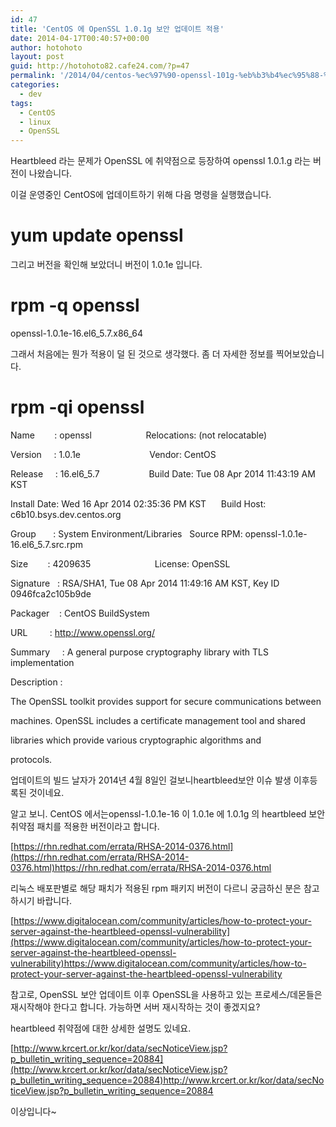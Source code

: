 ```yaml
---
id: 47
title: 'CentOS 에 OpenSSL 1.0.1g 보안 업데이트 적용'
date: 2014-04-17T00:40:57+00:00
author: hotohoto
layout: post
guid: http://hotohoto82.cafe24.com/?p=47
permalink: '/2014/04/centos-%ec%97%90-openssl-101g-%eb%b3%b4%ec%95%88-%ec%97%85%eb%8d%b0%ec%9d%b4%ed%8a%b8-%ec%a0%81%ec%9a%a9/'
categories:
  - dev
tags:
  - CentOS
  - linux
  - OpenSSL
---
```

Heartbleed 라는 문제가 OpenSSL 에 취약점으로 등장하여 openssl 1.0.1.g 라는 버전이 나왔습니다.

이걸 운영중인 CentOS에 업데이트하기 위해 다음 명령을 실행했습니다.

# yum update openssl

그리고 버전을 확인해 보았더니 버전이 1.0.1e 입니다.

# rpm -q openssl

openssl-1.0.1e-16.el6_5.7.x86_64

그래서 처음에는 뭔가 적용이 덜 된 것으로 생각했다. 좀 더 자세한 정보를 찍어보았습니다.

# rpm -qi openssl

Name        : openssl                      Relocations: (not relocatable)

Version     : 1.0.1e                            Vendor: CentOS

Release     : 16.el6_5.7                    Build Date: Tue 08 Apr 2014 11:43:19 AM KST

Install Date: Wed 16 Apr 2014 02:35:36 PM KST      Build Host: c6b10.bsys.dev.centos.org

Group       : System Environment/Libraries   Source RPM: openssl-1.0.1e-16.el6_5.7.src.rpm

Size        : 4209635                          License: OpenSSL

Signature   : RSA/SHA1, Tue 08 Apr 2014 11:49:16 AM KST, Key ID 0946fca2c105b9de

Packager    : CentOS BuildSystem

URL         : http://www.openssl.org/

Summary     : A general purpose cryptography library with TLS implementation

Description :

The OpenSSL toolkit provides support for secure communications between

machines. OpenSSL includes a certificate management tool and shared

libraries which provide various cryptographic algorithms and

protocols.

업데이트의 빌드 날자가 2014년 4월 8일인 걸보니heartbleed보안 이슈 발생 이후등록된 것이네요.

알고 보니. CentOS 에서는openssl-1.0.1e-16 이 1.0.1e 에 1.0.1g 의 heartbleed 보안 취약점 패치를 적용한 버전이라고 합니다.

[https://rhn.redhat.com/errata/RHSA-2014-0376.html](https://rhn.redhat.com/errata/RHSA-2014-0376.html)https://rhn.redhat.com/errata/RHSA-2014-0376.html

리눅스 배포판별로 해당 패치가 적용된 rpm 패키지 버전이 다르니 궁금하신 분은 참고하시기 바랍니다.

[https://www.digitalocean.com/community/articles/how-to-protect-your-server-against-the-heartbleed-openssl-vulnerability](https://www.digitalocean.com/community/articles/how-to-protect-your-server-against-the-heartbleed-openssl-vulnerability)https://www.digitalocean.com/community/articles/how-to-protect-your-server-against-the-heartbleed-openssl-vulnerability

참고로, OpenSSL 보안 업데이트 이후 OpenSSL을 사용하고 있는 프로세스/데몬들은 재시작해야 한다고 합니다. 가능하면 서버 재시작하는 것이 좋겠지요?

heartbleed 취약점에 대한 상세한 설명도 있네요.

[http://www.krcert.or.kr/kor/data/secNoticeView.jsp?p_bulletin_writing_sequence=20884](http://www.krcert.or.kr/kor/data/secNoticeView.jsp?p_bulletin_writing_sequence=20884)http://www.krcert.or.kr/kor/data/secNoticeView.jsp?p_bulletin_writing_sequence=20884

이상입니다~

